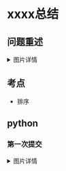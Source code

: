 # xxxx总结

## 问题重述
<details><summary>图片详情</summary><img src="https://raw.githubusercontent.com/ednow/cloudimg/main/githubio/20210730205152.png" alt="找不到图片(Image not found)" onerror="this.onerror=null;this.src='https://gitee.com/ednow/cloudimg/raw/main/githubio/20210730205152.png';" /></details>


## 考点
+ 排序

## python
### 第一次提交
<details><summary>图片详情</summary><img src="https://raw.githubusercontent.com/ednow/cloudimg/main/githubio/20210730210937.png" alt="找不到图片(Image not found)" onerror="this.onerror=null;this.src='https://gitee.com/ednow/cloudimg/raw/main/githubio/20210730210937.png';" /></details>



